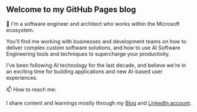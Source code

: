 ## Welcome to my GitHub Pages blog

 🔭 I'm a software engineer and architect who works within the Microsoft ecosystem.
 
You'll find me working with businesses and development teams on how to deliver complex custom software solutions, and how to use AI Software Engineering tools and techniques to supercharge your productivity.

I've been following AI technology for the last decade, and believe we're in an exciting time for building applications and new AI-based user experiences.

📫 How to reach me:

I share content and learnings mostly through my [Blog](https://benleane83.github.io) and [LinkedIn account](https://www.linkedin.com/in/ben-leane/).
